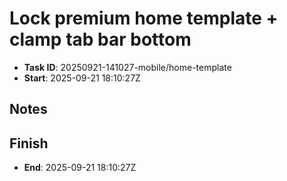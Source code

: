 # Lock premium home template + clamp tab bar bottom

- **Task ID**: 20250921-141027-mobile/home-template
- **Start**:  2025-09-21 18:10:27Z

## Notes

## Finish
- **End**: 2025-09-21 18:10:27Z
